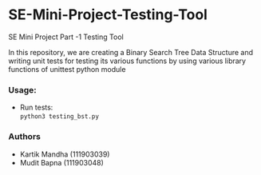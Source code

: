 # SE-Mini-Project-Testing-Tool
SE Mini Project Part -1 Testing Tool

In this repository, we are creating a Binary Search Tree Data Structure and writing unit tests for testing its various functions by using various library functions of unittest python module

### Usage:

- Run tests:  
`python3 testing_bst.py`

### Authors
- Kartik Mandha (111903039)
- Mudit Bapna (111903048)